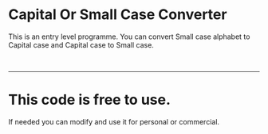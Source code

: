 # Capital Or Small Case Converter
<p>This is an entry level programme. You can convert Small case alphabet to Capital case and Capital case to Small case.</p> <br> <hr>

# This code is free to use.

<p>If needed you can modify and use it for personal or commercial.</p>

